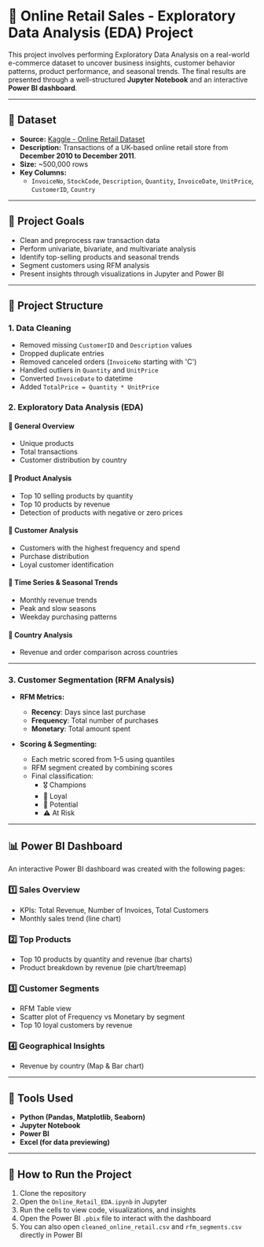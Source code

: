 # 🛒 Online Retail Sales - Exploratory Data Analysis (EDA) Project

This project involves performing Exploratory Data Analysis on a real-world e-commerce dataset to uncover business insights, customer behavior patterns, product performance, and seasonal trends. The final results are presented through a well-structured **Jupyter Notebook** and an interactive **Power BI dashboard**.

---

## 📁 Dataset

- **Source:** [Kaggle - Online Retail Dataset](https://www.kaggle.com/datasets/lakshmi25npathi/online-retail-dataset)
- **Description:** Transactions of a UK-based online retail store from **December 2010 to December 2011**.
- **Size:** ~500,000 rows
- **Key Columns:**
  - `InvoiceNo`, `StockCode`, `Description`, `Quantity`, `InvoiceDate`, `UnitPrice`, `CustomerID`, `Country`

---

## 🎯 Project Goals

- Clean and preprocess raw transaction data
- Perform univariate, bivariate, and multivariate analysis
- Identify top-selling products and seasonal trends
- Segment customers using RFM analysis
- Present insights through visualizations in Jupyter and Power BI

---

## 📌 Project Structure

### 1. **Data Cleaning**
- Removed missing `CustomerID` and `Description` values
- Dropped duplicate entries
- Removed canceled orders (`InvoiceNo` starting with 'C')
- Handled outliers in `Quantity` and `UnitPrice`
- Converted `InvoiceDate` to datetime
- Added `TotalPrice = Quantity * UnitPrice`

### 2. **Exploratory Data Analysis (EDA)**

#### 🔹 General Overview
- Unique products
- Total transactions
- Customer distribution by country

#### 🔹 Product Analysis
- Top 10 selling products by quantity
- Top 10 products by revenue
- Detection of products with negative or zero prices

#### 🔹 Customer Analysis
- Customers with the highest frequency and spend
- Purchase distribution
- Loyal customer identification

#### 🔹 Time Series & Seasonal Trends
- Monthly revenue trends
- Peak and slow seasons
- Weekday purchasing patterns

#### 🔹 Country Analysis
- Revenue and order comparison across countries

---

### 3. **Customer Segmentation (RFM Analysis)**

- **RFM Metrics:**
  - **Recency**: Days since last purchase
  - **Frequency**: Total number of purchases
  - **Monetary**: Total amount spent

- **Scoring & Segmenting:**
  - Each metric scored from 1–5 using quantiles
  - RFM segment created by combining scores
  - Final classification:
    - 🎖️ Champions
    - 💎 Loyal
    - 🙂 Potential
    - ⚠️ At Risk

---

## 📊 Power BI Dashboard

An interactive Power BI dashboard was created with the following pages:

### 1️⃣ **Sales Overview**
- KPIs: Total Revenue, Number of Invoices, Total Customers
- Monthly sales trend (line chart)

### 2️⃣ **Top Products**
- Top 10 products by quantity and revenue (bar charts)
- Product breakdown by revenue (pie chart/treemap)

### 3️⃣ **Customer Segments**
- RFM Table view
- Scatter plot of Frequency vs Monetary by segment
- Top 10 loyal customers by revenue

### 4️⃣ **Geographical Insights**
- Revenue by country (Map & Bar chart)

---

## 🧪 Tools Used

- **Python (Pandas, Matplotlib, Seaborn)**
- **Jupyter Notebook**
- **Power BI**
- **Excel (for data previewing)**

---

## 🚀 How to Run the Project

1. Clone the repository
2. Open the `Online_Retail_EDA.ipynb` in Jupyter
3. Run the cells to view code, visualizations, and insights
4. Open the Power BI `.pbix` file to interact with the dashboard
5. You can also open `cleaned_online_retail.csv` and `rfm_segments.csv` directly in Power BI



